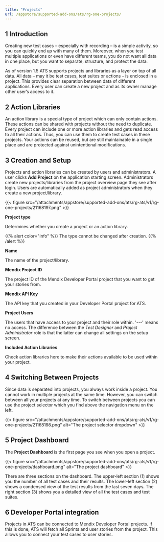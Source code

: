 ```yaml
---
title: "Projects"
url: /appstore/supported-add-ons/ats/rg-one-projects/
---
```


## 1 Introduction

Creating new test cases – especially with recording – is a simple activity, so you can quickly end up with many of them. Moreover, when you test multiple applications or even have different teams, you do not want all data in one place, but you want to separate, structure, and protect the data.

As of version 1.5 ATS supports projects and libraries as a layer on top of all data. All data – may it be test cases, test suites or actions – is enclosed in a project. This provides clear separation between data of different applications. Every user can create a new project and as its owner manage other user’s access to it.

## 2 Action Libraries

An action library is a special type of project which can only contain actions. These actions can be shared with projects without the need to duplicate. Every project can include one or more action libraries and gets read access to all their actions. Thus, you can use them to create test cases in these projects. Your actions can be reused, but are still maintainable in a single place and are protected against unintentional modifications.

## 3 Creation and Setup

Projects and action libraries can be created by users and administrators. A user clicks **Add Project** on the application starting screen. Administrators create new projects/libraries from the project overview page they see after login. Users are automatically added as project administrators when they create a new project/library.

{{< figure src="/attachments/appstore/supported-add-ons/ats/rg-ats/v1/rg-one-projects/21168197.png" >}}

**Project type**

Determines whether you create a project or an action library. 

{{% alert color="info" %}}
The type cannot be changed after creation.
{{% /alert %}}

**Name**

The name of the project/library.

**Mendix Project ID**

The project ID of the Mendix Developer Portal project that you want to get your stories from.

**Mendix API Key**

The API key that you created in your Developer Portal project for ATS.

**Project Users**

The users that have access to your project and their role within. '---' means no access. The difference between the *Test Designer* and *Project Administrator* role is that the latter can change all settings on the setup screen.

**Included Action Libraries**

Check action libraries here to make their actions available to be used within your project.

## 4 Switching Between Projects

Since data is separated into projects, you always work inside a project. You cannot work in multiple projects at the same time. However, you can switch between all your projects at any time. To switch between projects you can use the project selector which you find above the navigation menu on the left.

{{< figure src="/attachments/appstore/supported-add-ons/ats/rg-ats/v1/rg-one-projects/21168198.png" alt="The project selector dropdown" >}}

## 5 Project Dashboard

The **Project Dashboard** is the first page you see when you open a project.

{{< figure src="/attachments/appstore/supported-add-ons/ats/rg-ats/v1/rg-one-projects/dashboard.png" alt="The project dashboard" >}}

There are three sections on the dashboard. The upper-left section (1) shows you the number of all test cases and their results. The lower-left section (2) shows a condensed view of the test results from the last seven days. The right section (3) shows you a detailed view of all the test cases and test suites.

## 6 Developer Portal integration

Projects in ATS can be connected to Mendix Developer Portal projects. If this is done, ATS will fetch all Sprints and user stories from the project. This allows you to connect your test cases to user stories.
